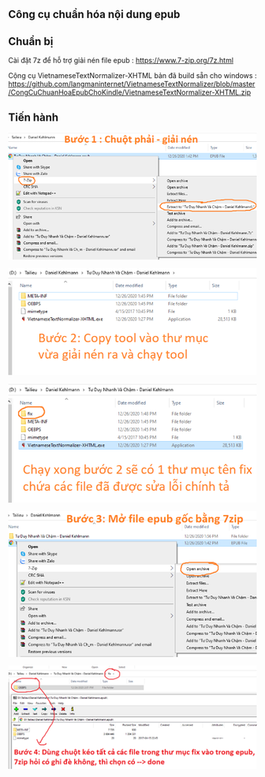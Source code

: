 
## Công cụ chuẩn hóa nội dung epub




Chuẩn bị
------------
Cài đặt 7z để hỗ trợ giải nén file epub : https://www.7-zip.org/7z.html

Cộng cụ VietnameseTextNormalizer-XHTML bản đã build sẵn cho windows :
https://github.com/langmaninternet/VietnameseTextNormalizer/blob/master/CongCuChuanHoaEpubChoKindle/VietnameseTextNormalizer-XHTML.zip


Tiến hành
------------
![](Buoc01-GiainenM.png)

![](Buoc02-Chaytool.png)

![](Buoc02-Ketqua.png)

![](Buoc03-MoFileGocBang7zip.png)

![](Buoc04-CopyLaiEpub.png)

